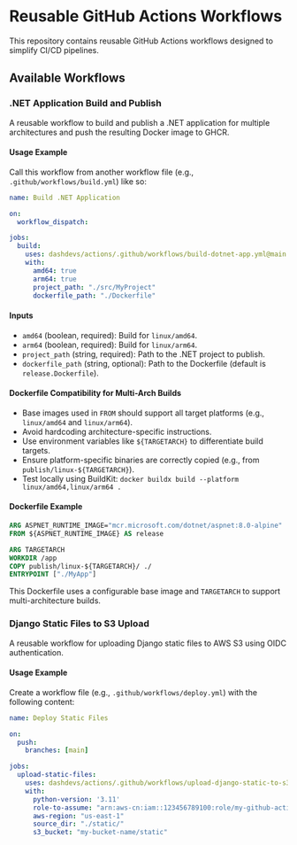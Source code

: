 # Reusable GitHub Actions Workflows

This repository contains reusable GitHub Actions workflows designed to simplify CI/CD pipelines.

## Available Workflows

### .NET Application Build and Publish

A reusable workflow to build and publish a .NET application for multiple architectures and push the resulting Docker image to GHCR.

#### Usage Example

Call this workflow from another workflow file (e.g., `.github/workflows/build.yml`) like so:

```yaml
name: Build .NET Application

on:
  workflow_dispatch:

jobs:
  build:
    uses: dashdevs/actions/.github/workflows/build-dotnet-app.yml@main
    with:
      amd64: true
      arm64: true
      project_path: "./src/MyProject"
      dockerfile_path: "./Dockerfile"
```

#### Inputs

* `amd64` (boolean, required): Build for `linux/amd64`.
* `arm64` (boolean, required): Build for `linux/arm64`.
* `project_path` (string, required): Path to the .NET project to publish.
* `dockerfile_path` (string, optional): Path to the Dockerfile (default is `release.Dockerfile`).

#### Dockerfile Compatibility for Multi-Arch Builds

* Base images used in `FROM` should support all target platforms (e.g., `linux/amd64` and `linux/arm64`).
* Avoid hardcoding architecture-specific instructions.
* Use environment variables like `${TARGETARCH}` to differentiate build targets.
* Ensure platform-specific binaries are correctly copied (e.g., from `publish/linux-${TARGETARCH}`).
* Test locally using BuildKit: `docker buildx build --platform linux/amd64,linux/arm64 .`

#### Dockerfile Example

```Dockerfile
ARG ASPNET_RUNTIME_IMAGE="mcr.microsoft.com/dotnet/aspnet:8.0-alpine"
FROM ${ASPNET_RUNTIME_IMAGE} AS release

ARG TARGETARCH
WORKDIR /app
COPY publish/linux-${TARGETARCH}/ ./
ENTRYPOINT ["./MyApp"]
```

This Dockerfile uses a configurable base image and `TARGETARCH` to support multi-architecture builds.

### Django Static Files to S3 Upload

A reusable workflow for uploading Django static files to AWS S3 using OIDC authentication.

#### Usage Example

Create a workflow file (e.g., `.github/workflows/deploy.yml`) with the following content:

```yaml
name: Deploy Static Files

on:
  push:
    branches: [main]

jobs:
  upload-static-files:
    uses: dashdevs/actions/.github/workflows/upload-django-static-to-s3-oidc.yml@main
    with:
      python-version: '3.11'
      role-to-assume: "arn:aws-cn:iam::123456789100:role/my-github-actions-role"
      aws-region: "us-east-1"
      source_dir: "./static/"
      s3_bucket: "my-bucket-name/static"
